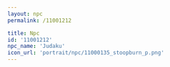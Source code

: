 ```yaml
---
layout: npc
permalink: /11001212

title: Npc
id: '11001212'
npc_name: 'Judaku'
icon_url: 'portrait/npc/11000135_stoopburn_p.png'
---
```

